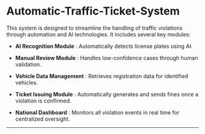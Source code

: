 # Automatic-Traffic-Ticket-System

This system is designed to streamline the handling of traffic violations through automation and AI technologies. It includes several key modules:

- **AI Recognition Module** : Automatically detects license plates using AI.

- **Manual Review Module** : Handles low-confidence cases through human validation.

- **Vehicle Data Management**  : Retrieves registration data for identified vehicles.

- **Ticket Issuing Module**  : Automatically generates and sends fines once a violation is confirmed.

- **National Dashboard**  : Monitors all violation events in real time for centralized oversight.

---
